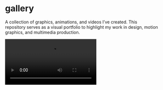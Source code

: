 # gallery
A collection of graphics, animations, and videos I’ve created. This repository serves as a visual portfolio to highlight my work in design, motion graphics, and multimedia production.


![demo reel](../media/demo_reel.mp4)